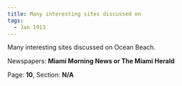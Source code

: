 ```yaml
---  
title: Many interesting sites discussed on  
tags:  
  - Jan 1913  
---  
```

  
Many interesting sites discussed on Ocean Beach.  
  
Newspapers: **Miami Morning News or The Miami Herald**  
  
Page: **10**, Section: **N/A** 
